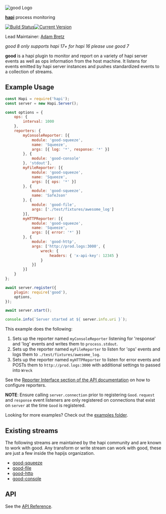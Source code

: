 ![good Logo](images/good.png)

[**hapi**](https://github.com/hapijs/hapi) process monitoring

[![Build Status](https://secure.travis-ci.org/hapijs/good.svg)](http://travis-ci.org/hapijs/good)[![Current Version](https://img.shields.io/npm/v/good.svg)](https://www.npmjs.com/package/good)

Lead Maintainer: [Adam Bretz](https://github.com/arb)

*good 8 only supports hapi 17+ for hapi 16 please use good 7*

**good** is a hapi plugin to monitor and report on a variety of hapi server events as well as ops information from the host machine. It listens for events emitted by hapi server instances and pushes standardized events to a collection of streams.

## Example Usage

```javascript
const Hapi = require('hapi');
const server = new Hapi.Server();

const options = {
    ops: {
        interval: 1000
    },
    reporters: {
        myConsoleReporter: [{
            module: 'good-squeeze',
            name: 'Squeeze',
            args: [{ log: '*', response: '*' }]
        }, {
            module: 'good-console'
        }, 'stdout'],
        myFileReporter: [{
            module: 'good-squeeze',
            name: 'Squeeze',
            args: [{ ops: '*' }]
        }, {
            module: 'good-squeeze',
            name: 'SafeJson'
        }, {
            module: 'good-file',
            args: ['./test/fixtures/awesome_log']
        }],
        myHTTPReporter: [{
            module: 'good-squeeze',
            name: 'Squeeze',
            args: [{ error: '*' }]
        }, {
            module: 'good-http',
            args: ['http://prod.logs:3000', {
                wreck: {
                    headers: { 'x-api-key': 12345 }
                }
            }]
        }]
    }
};

await server.register({
    plugin: require('good'),
    options,
});

await server.start();

console.info(`Server started at ${ server.info.uri }`);

```

This example does the following:

1. Sets up the reporter named `myConsoleReporter` listening for 'response' and 'log' events and writes them to `process.stdout`.
2. Sets up the reporter named `myFileReporter` to listen for 'ops' events and logs them to `./test/fixtures/awesome_log`.
3. Sets up the reporter named `myHTTPReporter` to listen for error events and POSTs them to `http://prod.logs:3000` with additional settings to passed into `Wreck`

See the [Reporter Interface section of the API documentation](https://github.com/hapijs/good/blob/master/API.md#reporter-interface) on how to configure reporters.

**NOTE**: Ensure calling `server.connection` prior to registering `Good`. `request` and `response` event listeners are only registered on connections that exist on `server` at the time `Good` is registered.

Looking for more examples? Check out the [examples folder](https://github.com/hapijs/good/tree/master/examples).

## Existing streams

The following streams are maintained by the hapi community and are known to work with good. Any transform or write stream can work with good, these are just a few inside the hapijs organization.

- [good-squeeze](https://github.com/hapijs/good-squeeze)
- [good-file](https://github.com/hapijs/good-file)
- [good-http](https://github.com/hapijs/good-http)
- [good-console](https://github.com/hapijs/good-console)

## API

See the [API Reference](API.md).
